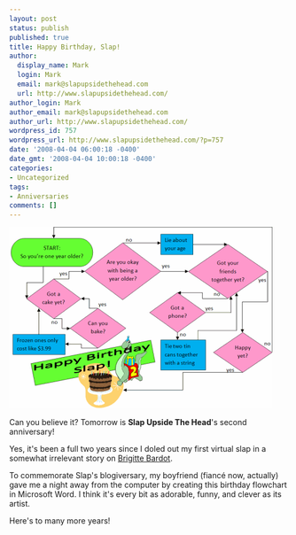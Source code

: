 ```yaml
---
layout: post
status: publish
published: true
title: Happy Birthday, Slap!
author:
  display_name: Mark
  login: Mark
  email: mark@slapupsidethehead.com
  url: http://www.slapupsidethehead.com/
author_login: Mark
author_email: mark@slapupsidethehead.com
author_url: http://www.slapupsidethehead.com/
wordpress_id: 757
wordpress_url: http://www.slapupsidethehead.com/?p=757
date: '2008-04-04 06:00:18 -0400'
date_gmt: '2008-04-04 10:00:18 -0400'
categories:
- Uncategorized
tags:
- Anniversaries
comments: []
---
```

![Happy Birthday, Slap!](/wp-content/media/2008/04/happy-birthday-slap.png "For the graph geek in all of us...")

Can you believe it? Tomorrow is **Slap Upside The Head**'s second anniversary!

Yes, it's been a full two years since I doled out my first virtual slap in a somewhat irrelevant story on [Brigitte Bardot](http://www.slapupsidethehead.com/2006/04/brigitte-bardot-pleads-to-canadians/ "It's about the seal hunt. I guess I could have picked something a tad more relevant for the first Slap story, no?").

To commemorate Slap's blogiversary, my boyfriend (fiancé now, actually) gave me a night away from the computer by creating this birthday flowchart in Microsoft Word. I think it's every bit as adorable, funny, and clever as its artist.

Here's to many more years!

